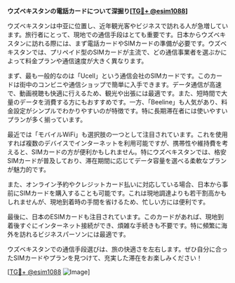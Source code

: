 **ウズベキスタンの電話カードについて深掘り[[TG💪+ @esim1088](https://t.me/s/esim1088)]**

ウズベキスタンは中亚に位置し、近年観光客やビジネスで訪れる人が急増しています。旅行者にとって、現地での通信手段はとても重要です。日本からウズベキスタンに訪れる際には、まず電話カードやSIMカードの準備が必要です。ウズベキスタンでは、プリペイド型のSIMカードが主流で、どの通信事業者を選ぶかによって料金プランや通信速度が大きく異なります。

まず、最も一般的なのは「Ucell」という通信会社のSIMカードです。このカードは街中のコンビニや通信ショップで簡単に入手できます。データ通信が高速で、動画視聴も快適に行えるため、観光や出張には最適です。また、短時間で大量のデータを消費する方にもおすすめです。一方、「Beeline」も人気があり、料金設定がシンプルでわかりやすいのが特徴です。特に長期滞在者には使いやすいプランが多く揃っています。

最近では「モバイルWiFi」も選択肢の一つとして注目されています。これを使用すれば複数のデバイスでインターネットを利用可能ですが、携帯性や維持費を考えると、SIMカードの方が便利かもしれません。特にウズベキスタンでは、格安SIMカードが普及しており、滞在期間に応じてデータ容量を選べる柔軟なプランが魅力的です。

また、オンライン予約やクレジットカード払いに対応している場合、日本から事前にSIMカードを購入することも可能です。これは現地調達よりも若干割高かもしれませんが、現地到着時の手間を省けるため、忙しい方には便利です。

最後に、日本のESIMカードも注目されています。このカードがあれば、現地到着後すぐにインターネット接続ができ、煩雑な手続きも不要です。特に頻繁に海外を訪れるビジネスパーソンには最適です。

ウズベキスタンでの通信手段選びは、旅の快適さを左右します。ぜひ自分に合ったSIMカードやプランを見つけて、充実した滞在をお楽しみください！

[[TG💪+ @esim1088](https://t.me/s/esim1088) ![Image](https://i.postimg.cc/Y0z9fWf4/image.png)]